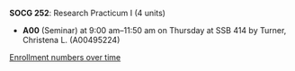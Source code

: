**SOCG 252**: Research Practicum I (4 units)

- **A00** (Seminar) at 9:00 am–11:50 am on Thursday at SSB 414 by Turner, Christena L. (A00495224)

[Enrollment numbers over time](./SOCG252.tsv)
